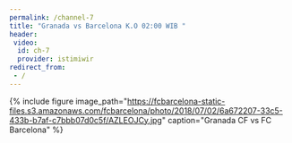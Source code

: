```yaml
---
permalink: /channel-7
title: "Granada vs Barcelona K.O 02:00 WIB "
header:
 video:
  id: ch-7
  provider: istimiwir
redirect_from:
 - /
---
```

{% include figure image_path="https://fcbarcelona-static-files.s3.amazonaws.com/fcbarcelona/photo/2018/07/02/6a672207-33c5-433b-b7af-c7bbb07d0c5f/AZLEOJCy.jpg" caption="Granada CF vs FC Barcelona" %}
